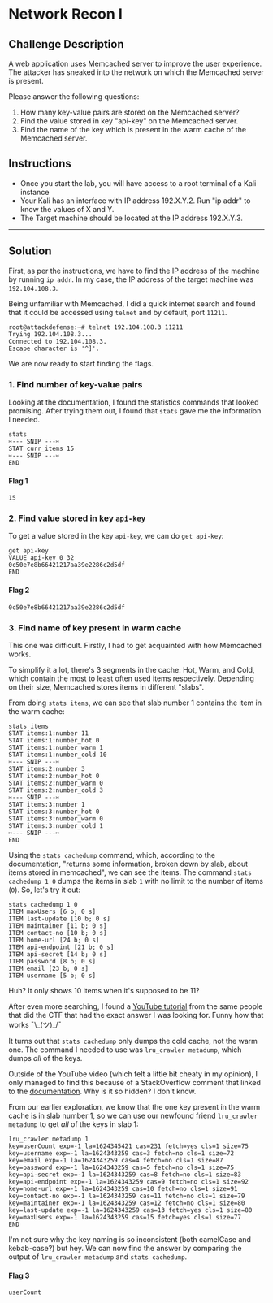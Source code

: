 # Network Recon I

## Challenge Description

A web application uses Memcached server to improve the user experience. The attacker has sneaked into the network on which the Memcached server is present.

Please answer the following questions:

1. How many key-value pairs are stored on the Memcached server?
2. Find the value stored in key "api-key" on the Memcached server.
3. Find the name of the key which is present in the warm cache of the Memcached server.

## Instructions

* Once you start the lab, you will have access to a root terminal of a Kali instance
* Your Kali has an interface with IP address 192.X.Y.2. Run "ip addr" to know the values of X and Y.
* The Target machine should be located at the IP address 192.X.Y.3.

---

## Solution

First, as per the instructions, we have to find the IP address of the machine by running `ip addr`. In my case, the IP address of the target machine was `192.104.108.3`.

Being unfamiliar with Memcached, I did a quick internet search and found that it could be accessed using `telnet` and by default, port `11211`.

```text
root@attackdefense:~# telnet 192.104.108.3 11211
Trying 192.104.108.3...
Connected to 192.104.108.3.
Escape character is '^]'.
```

We are now ready to start finding the flags.

### 1. Find number of key-value pairs

Looking at the documentation, I found the statistics commands that looked promising. After trying them out, I found that `stats` gave me the information I needed.

```text
stats
✂️--- SNIP ---✂️
STAT curr_items 15
✂️--- SNIP ---✂️
END
```

#### Flag 1

```text
15
```

### 2. Find value stored in key `api-key`

To get a value stored in the key `api-key`, we can do `get api-key`:

```text
get api-key
VALUE api-key 0 32
0c50e7e8b66421217aa39e2286c2d5df
END
```

#### Flag 2

```text
0c50e7e8b66421217aa39e2286c2d5df
```

### 3. Find name of key present in warm cache

This one was difficult. Firstly, I had to get acquainted with how Memcached works.

To simplify it a lot, there's 3 segments in the cache: Hot, Warm, and Cold, which contain the most to least often used items respectively. Depending on their size, Memcached stores items in different "slabs".

From doing `stats items`, we can see that slab number 1 contains the item in the warm cache:

```text
stats items
STAT items:1:number 11
STAT items:1:number_hot 0
STAT items:1:number_warm 1
STAT items:1:number_cold 10
✂️--- SNIP ---✂️
STAT items:2:number 3
STAT items:2:number_hot 0
STAT items:2:number_warm 0
STAT items:2:number_cold 3
✂️--- SNIP ---✂️
STAT items:3:number 1
STAT items:3:number_hot 0
STAT items:3:number_warm 0
STAT items:3:number_cold 1
✂️--- SNIP ---✂️
END
```

Using the `stats cachedump` command, which, according to the documentation, "returns some information, broken down by slab, about items stored in memcached", we can see the items. The command `stats cachedump 1 0` dumps the items in slab `1` with no limit to the number of items (`0`). So, let's try it out:

```text
stats cachedump 1 0
ITEM maxUsers [6 b; 0 s]
ITEM last-update [10 b; 0 s]
ITEM maintainer [11 b; 0 s]
ITEM contact-no [10 b; 0 s]
ITEM home-url [24 b; 0 s]
ITEM api-endpoint [21 b; 0 s]
ITEM api-secret [14 b; 0 s]
ITEM password [8 b; 0 s]
ITEM email [23 b; 0 s]
ITEM username [5 b; 0 s]
```

Huh? It only shows 10 items when it's supposed to be 11?

After even more searching, I found a [YouTube tutorial](https://www.youtube.com/watch?v=bdQpYghDna8) from the same people that did the CTF that had the exact answer I was looking for. Funny how that works ¯\\\_(ツ)_/¯

It turns out that `stats cachedump` only dumps the cold cache, not the warm one. The command I needed to use was `lru_crawler metadump`, which dumps *all* of the keys.

Outside of the YouTube video (which felt a little bit cheaty in my opinion), I only managed to find this because of a StackOverflow comment that linked to the [documentation](https://github.com/memcached/memcached/blob/bb0980fbbafd4eb723f76918e7ca364360315c1b/doc/protocol.txt#L548). Why is it so hidden? I don't know.

From our earlier exploration, we know that the one key present in the warm cache is in slab number 1, so we can use our newfound friend `lru_crawler metadump` to get *all* of the keys in slab 1:

```text
lru_crawler metadump 1
key=userCount exp=-1 la=1624345421 cas=231 fetch=yes cls=1 size=75
key=username exp=-1 la=1624343259 cas=3 fetch=no cls=1 size=72
key=email exp=-1 la=1624343259 cas=4 fetch=no cls=1 size=87
key=password exp=-1 la=1624343259 cas=5 fetch=no cls=1 size=75
key=api-secret exp=-1 la=1624343259 cas=8 fetch=no cls=1 size=83
key=api-endpoint exp=-1 la=1624343259 cas=9 fetch=no cls=1 size=92
key=home-url exp=-1 la=1624343259 cas=10 fetch=no cls=1 size=91
key=contact-no exp=-1 la=1624343259 cas=11 fetch=no cls=1 size=79
key=maintainer exp=-1 la=1624343259 cas=12 fetch=no cls=1 size=80
key=last-update exp=-1 la=1624343259 cas=13 fetch=yes cls=1 size=80
key=maxUsers exp=-1 la=1624343259 cas=15 fetch=yes cls=1 size=77
END
```

I'm not sure why the key naming is so inconsistent (both camelCase and kebab-case?) but hey. We can now find the answer by comparing the output of `lru_crawler metadump` and `stats cachedump`.

#### Flag 3

```text
userCount
```
